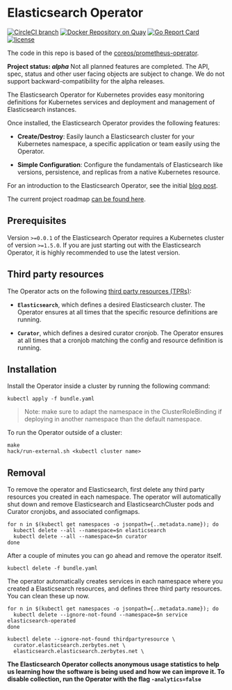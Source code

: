 # Elasticsearch Operator

[![CircleCI branch](https://img.shields.io/circleci/project/github/RedSparr0w/node-csgo-parser/master.svg)]() [![Docker Repository on Quay](https://quay.io/repository/galexrt/elasticsearch-operator/status "Docker Repository on Quay")](https://quay.io/repository/galexrt/elasticsearch-operator) [![Go Report Card](https://goreportcard.com/badge/github.com/galexrt/srcds_exporter)](https://goreportcard.com/report/github.com/galexrt/srcds_exporter) [![license](https://img.shields.io/github/license/mashape/apistatus.svg)]()

The code in this repo is based of the [coreos/prometheus-operator](https://github.com/coreos/prometheus-operator).

**Project status: *alpha*** Not all planned features are completed. The API, spec, status
and other user facing objects are subject to change. We do not support backward-compatibility
for the alpha releases.

The Elasticsearch Operator for Kubernetes provides easy monitoring definitions for Kubernetes
services and deployment and management of Elasticsearch instances.

Once installed, the Elasticsearch Operator provides the following features:

* **Create/Destroy**: Easily launch a Elasticsearch cluster for your Kubernetes namespace,
  a specific application or team easily using the Operator.

* **Simple Configuration**: Configure the fundamentals of Elasticsearch like versions, persistence,
  and replicas from a native Kubernetes resource.

For an introduction to the Elasticsearch Operator, see the initial [blog
post](https://edenmal.net/2017/05/30/Kubernetes-Elasticsearch-Operator/).

The current project roadmap [can be found here](./ROADMAP.md).

## Prerequisites

Version `>=0.0.1` of the Elasticsearch Operator requires a Kubernetes
cluster of version `>=1.5.0`. If you are just starting out with the
Elasticsearch Operator, it is highly recommended to use the latest version.

## Third party resources

The Operator acts on the following [third party resources (TPRs)](http://kubernetes.io/docs/user-guide/thirdpartyresources/):

* **`Elasticsearch`**, which defines a desired Elasticsearch cluster.
  The Operator ensures at all times that the specific resource definitions are running.

* **`Curator`**, which defines a desired curator cronjob.
  The Operator ensures at all times that a cronjob matching the config and resource definition is running.

## Installation

Install the Operator inside a cluster by running the following command:

```
kubectl apply -f bundle.yaml
```

> Note: make sure to adapt the namespace in the ClusterRoleBinding if deploying in another namespace than the default namespace.

To run the Operator outside of a cluster:

```
make
hack/run-external.sh <kubectl cluster name>
```

## Removal

To remove the operator and Elasticsearch, first delete any third party resources you created in each namespace. The
operator will automatically shut down and remove Elasticsearch and ElasticsearchCluster pods and Curator cronjobs, and associated configmaps.

```
for n in $(kubectl get namespaces -o jsonpath={..metadata.name}); do
  kubectl delete --all --namespace=$n elasticsearch
  kubectl delete --all --namespace=$n curator
done
```

After a couple of minutes you can go ahead and remove the operator itself.

```
kubectl delete -f bundle.yaml
```

The operator automatically creates services in each namespace where you created a Elasticsearch resources,
and defines three third party resources. You can clean these up now.

```
for n in $(kubectl get namespaces -o jsonpath={..metadata.name}); do
  kubectl delete --ignore-not-found --namespace=$n service elasticsearch-operated
done

kubectl delete --ignore-not-found thirdpartyresource \
  curator.elasticsearch.zerbytes.net \
  elasticsearch.elasticsearch.zerbytes.net \
```

**The Elasticsearch Operator collects anonymous usage statistics to help us learning how the software is being used and how we can improve it. To disable collection, run the Operator with the flag `-analytics=false`**

